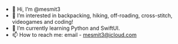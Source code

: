 - 👋 Hi, I’m @mesmit3
- 👀 I’m interested in backpacking, hiking, off-roading, cross-stitch, videogames and coding!
- 🌱 I’m currently learning Python and SwiftUI.
- 📫 How to reach me: email - mesmit3@icloud.com

<!---
mesmit3/mesmit3 is a ✨ special ✨ repository because its `README.md` (this file) appears on your GitHub profile.
You can click the Preview link to take a look at your changes.
--->
